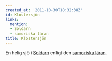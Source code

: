 ```yaml
---
created_at: '2011-10-30T18:32:38Z'
id: Klostersjön
links:
  mention:
  - Soldarn
  - samoriska läran
title: Klostersjön
---
```


En helig sjö i [Soldarn] enligt den [samoriska läran].

  [Soldarn]: Soldarn
  [samoriska läran]: samoriska_läran
